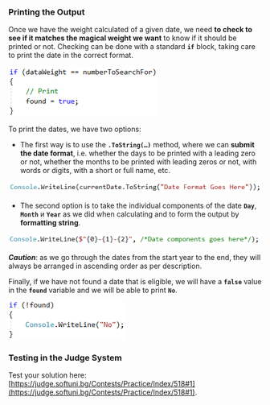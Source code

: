 ### Printing the Output

Once we have the weight calculated of a given date, we need **to check to see if it matches the magical weight we want** to know if it should be printed or not. Checking can be done with a standard **`if`** block, taking care to print the date in the correct format.

![](/assets/chapter-9-images/02.Magic-dates-06.png)

To print the dates, we have two options:

   * The first way is to use the **`.ToString(…)`** method, where we can **submit the date format**, i.e. whether the days to be printed with a leading zero or not, whether the months to be printed with leading zeros or not, with words or digits, with a short or full name, etc.

![](/assets/chapter-9-images/02.Magic-dates-07.png)

   * The second option is to take the individual components of the date **`Day`**, **`Month`** и **`Year`** as we did when calculating and to form the output by **formatting string**.

![](/assets/chapter-9-images/02.Magic-dates-08.png)

***Caution***: as we go through the dates from the start year to the end, they will always be arranged in ascending order as per description.

Finally, if we have not found a date that is eligible, we will have a **`false`** value in the **`found`** variable and we will be able to print **`No`**.

![](/assets/chapter-9-images/02.Magic-dates-09.png)

### Testing in the Judge System

Test your solution here: [https://judge.softuni.bg/Contests/Practice/Index/518#1](https://judge.softuni.bg/Contests/Practice/Index/518#1).
